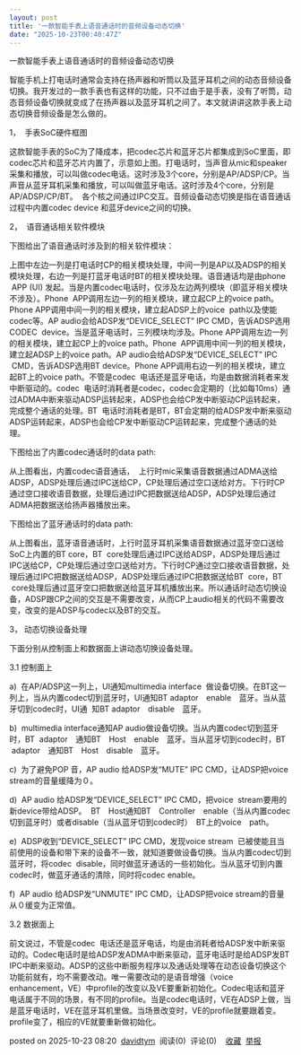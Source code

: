 ```yaml
---
layout: post
title: '一款智能手表上语音通话时的音频设备动态切换'
date: "2025-10-23T00:40:47Z"
---
```

一款智能手表上语音通话时的音频设备动态切换

智能手机上打电话时通常会支持在扬声器和听筒以及蓝牙耳机之间的动态音频设备切换。我开发过的一款手表也有这样的功能，只不过由于是手表，没有了听筒，动态音频设备切换就变成了在扬声器以及蓝牙耳机之间了。本文就讲讲这款手表上动态切换音频设备是怎么做的。

1，  手表SoC硬件框图

这款智能手表的SoC为了降成本，把codec芯片和蓝牙芯片都集成到SoC里面，即codec芯片和蓝牙芯片内置了，示意如上图。打电话时，当声音从mic和speaker采集和播放，可以叫做codec电话。这时涉及3个core，分别是AP/ADSP/CP。当声音从蓝牙耳机采集和播放，可以叫做蓝牙电话。这时涉及4个core，分别是AP/ADSP/CP/BT。  各个核之间通过IPC交互。音频设备动态切换是指在语音通话过程中内置codec device 和蓝牙device之间的切换。

2，  语音通话相关软件模块

下图给出了语音通话时涉及到的相关软件模块：

上图中左边一列是打电话时CP的相关模块处理，中间一列是AP以及ADSP的相关模块处理，右边一列是打蓝牙电话时BT的相关模块处理。语音通话均是由phone  APP (UI) 发起。当是内置codec电话时，仅涉及左边两列模块（即蓝牙相关模块不涉及）。Phone  APP调用左边一列的相关模块，建立起CP上的voice path。Phone APP调用中间一列的相关模块，建立起ADSP上的voice  path以及使能codec等。AP audio会给ADSP发“DEVICE\_SELECT” IPC CMD，告诉ADSP选用CODEC  device。当是蓝牙电话时，三列模块均涉及。Phone APP调用左边一列的相关模块，建立起CP上的voice path。Phone  APP调用中间一列的相关模块，建立起ADSP上的voice path。AP audio会给ADSP发“DEVICE\_SELECT” IPC  CMD，告诉ADSP选用BT device。Phone APP调用右边一列的相关模块，建立起BT上的voice path。不管是codec  电话还是蓝牙电话，均是由数据消耗者来发中断驱动的。codec  电话时消耗者是codec，codec会定期的（比如每10ms）通过ADMA中断来驱动ADSP运转起来，ADSP也会给CP发中断驱动CP运转起来，完成整个通话的处理。BT  电话时消耗者是BT，BT会定期的给ADSP发中断来驱动ADSP运转起来，ADSP也会给CP发中断驱动CP运转起来，完成整个通话的处理。

下图给出了内置codec通话时的data path:

从上图看出，内置codec语音通话，  上行时mic采集语音数据通过ADMA送给ADSP，ADSP处理后通过IPC送给CP，CP处理后通过空口送给对方。下行时CP通过空口接收语音数据，处理后通过IPC把数据送给ADSP，ADSP处理后通过ADMA把数据送给扬声器播放出来。

下图给出了蓝牙通话时的data path:

从上图看出，蓝牙语音通话时，上行时蓝牙耳机采集语音数据通过蓝牙空口送给SoC上内置的BT core，BT  core处理后通过IPC送给ADSP，ADSP处理后通过IPC送给CP，CP处理后通过空口送给对方。下行时CP通过空口接收语音数据，处理后通过IPC把数据送给ADSP，ADSP处理后通过IPC把数据送给BT  core，BT  core处理后通过蓝牙空口把数据送给蓝牙耳机播放出来。所以通话时动态切换设备，ADSP跟CP之间的交互是不需要改变，从而CP上audio相关的代码不需要改变，改变的是ADSP与codec以及BT的交互。

3， 动态切换设备处理

下面分别从控制面上和数据面上讲动态切换设备处理。

3.1 控制面上

a)  在AP/ADSP这一列上，UI通知multimedia interface  做设备切换。在BT这一列上，当从内置codec切到蓝牙时，UI通知BT adaptor　enable　蓝牙。当从蓝牙切到codec时，UI通  知BT adaptor　disable　蓝牙。

b)  multimedia interface通知AP audio做设备切换。当从内置codec切到蓝牙时，BT  adaptor　通知BT　Host　enable　蓝牙。当从蓝牙切到codec时，BT  adaptor　通知BT　Host　disable　蓝牙。

c)  为了避免POP 音，AP audio 给ADSP发“MUTE” IPC CMD，让ADSP把voice stream的音量缓降为０。

d)  AP audio 给ADSP发“DEVICE\_SELECT” IPC CMD，把voice  stream要用的新device带给ADSP。  BT　Host通知BT　Controller　enable（当从内置codec切到蓝牙时）或者disable（当从蓝牙切到codec时）　BT上的voice　path。

e)  ADSP收到“DEVICE\_SELECT” IPC CMD，发现voice stream  已被使能且当前使用的设备和带下来的设备不一致，就知道要做设备切换。当从内置codec切到蓝牙时，将codec  disable，同时做蓝牙通话的一些初始化。当从蓝牙切到内置codec时，做蓝牙通话的清除，同时将codec enable。

f)  AP audio 给ADSP发“UNMUTE” IPC CMD，让ADSP把voice stream的音量从０缓变为正常值。

  

3.2 数据面上

前文说过，不管是codec  电话还是蓝牙电话，均是由消耗者给ADSP发中断来驱动的。Codec电话时是给ADSP发ADMA中断来驱动，蓝牙电话时是给ADSP发BT　IPC中断来驱动。ADSP的这些中断服务程序以及通话处理等在动态设备切换这个功能前就有，均不需要改动。唯一需要改动的是语音增强（voice　enhancement，VE）中profile的改变以及VE要重新初始化。Codec电话和蓝牙电话属于不同的场景，有不同的profile。当是codec电话时，VE在ADSP上做，当是蓝牙电话时，VE在蓝牙耳机里做。当场景改变时，VE的profile就要跟着变。profile变了，相应的VE就要重新做初始化。

posted on 2025-10-23 08:20  [davidtym](https://www.cnblogs.com/talkaudiodev)  阅读(0)  评论(0)    [收藏](javascript:void\(0\))  [举报](javascript:void\(0\))
